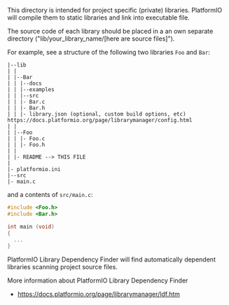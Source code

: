 This directory is intended for project specific (private) libraries.
PlatformIO will compile them to static libraries and link into executable file.

The source code of each library should be placed in a an own separate directory
("lib/your_library_name/[here are source files]").

For example, see a structure of the following two libraries `Foo` and `Bar`:

```
|--lib
| |
| |--Bar
| | |--docs
| | |--examples
| | |--src
| | |- Bar.c
| | |- Bar.h
| | |- library.json (optional, custom build options, etc) https://docs.platformio.org/page/librarymanager/config.html
| |
| |--Foo
| | |- Foo.c
| | |- Foo.h
| |
| |- README --> THIS FILE
|
|- platformio.ini
|--src
|- main.c
```

and a contents of `src/main.c`:

```c++
#include <Foo.h>
#include <Bar.h>

int main (void)
{
  ...
}

```

PlatformIO Library Dependency Finder will find automatically dependent
libraries scanning project source files.

More information about PlatformIO Library Dependency Finder

- https://docs.platformio.org/page/librarymanager/ldf.htm

